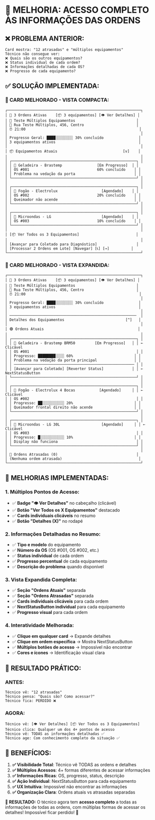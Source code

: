 # 🎯 **MELHORIA: ACESSO COMPLETO ÀS INFORMAÇÕES DAS ORDENS**

## ❌ **PROBLEMA ANTERIOR:**

```
Card mostra: "12 atrasadas" e "múltiplos equipamentos"
Técnico não consegue ver:
❌ Quais são os outros equipamentos?
❌ Status individual de cada ordem?
❌ Informações detalhadas de cada OS?
❌ Progresso de cada equipamento?
```

## ✅ **SOLUÇÃO IMPLEMENTADA:**

### **🎨 CARD MELHORADO - VISTA COMPACTA:**

```
┌─────────────────────────────────────────────────────────────┐
│ 🔧 3 Ordens Ativas    [📦 3 equipamentos] [👁️ Ver Detalhes] │
│ 👤 Teste Múltiplos Equipamentos                            │
│ 📍 Rua Teste Múltiplos, 456, Centro                        │
│ ⏰ 21:00                                                    │
│                                                             │
│ Progresso Geral: ████░░░░░░░░ 30% concluído                │
│ 3 equipamentos ativos                                      │
│                                                             │
│ 📦 Equipamentos Atuais                              [v]    │
│                                                             │
│ ┌─────────────────────────────────────────────────────────┐ │
│ │ 🔧 Geladeira - Brastemp                [Em Progresso]  │ │
│ │ OS #001                               60% concluído    │ │
│ │ Problema na vedação da porta                           │ │
│ └─────────────────────────────────────────────────────────┘ │
│                                                             │
│ ┌─────────────────────────────────────────────────────────┐ │
│ │ 🔧 Fogão - Electrolux                    [Agendado]    │ │
│ │ OS #002                               20% concluído    │ │
│ │ Queimador não acende                                   │ │
│ └─────────────────────────────────────────────────────────┘ │
│                                                             │
│ ┌─────────────────────────────────────────────────────────┐ │
│ │ 🔧 Microondas - LG                       [Agendado]    │ │
│ │ OS #003                               10% concluído    │ │
│ └─────────────────────────────────────────────────────────┘ │
│                                                             │
│ [📦 Ver Todos os 3 Equipamentos]                          │
│                                                             │
│ [Avançar para Coletado para Diagnóstico]                  │
│ [Processar 2 Ordens em Lote] [Navegar] [📞] [→]          │
└─────────────────────────────────────────────────────────────┘
```

### **🎨 CARD MELHORADO - VISTA EXPANDIDA:**

```
┌─────────────────────────────────────────────────────────────┐
│ 🔧 3 Ordens Ativas    [📦 3 equipamentos] [👁️ Ver Detalhes] │
│ 👤 Teste Múltiplos Equipamentos                            │
│ 📍 Rua Teste Múltiplos, 456, Centro                        │
│ ⏰ 21:00                                                    │
│                                                             │
│ Progresso Geral: ████░░░░░░░░ 30% concluído                │
│ 3 equipamentos ativos                                      │
│                                                             │
│ ──────────────────────────────────────────────────────────  │
│ Detalhes dos Equipamentos                            [^]   │
│                                                             │
│ 🟢 Ordens Atuais                                           │
│                                                             │
│ ┌─────────────────────────────────────────────────────────┐ │
│ │ 🔧 Geladeira - Brastemp BRM50         [Em Progresso]   │ │ ← Clicável
│ │ OS #001                                                 │ │
│ │ Progresso: ████████░░░░ 60%                            │ │
│ │ Problema na vedação da porta principal                 │ │
│ │ ─────────────────────────────────────────────────────── │ │
│ │ [Avançar para Coletado] [Reverter Status]             │ │ ← NextStatusButton
│ └─────────────────────────────────────────────────────────┘ │
│                                                             │
│ ┌─────────────────────────────────────────────────────────┐ │
│ │ 🔧 Fogão - Electrolux 4 Bocas           [Agendado]     │ │ ← Clicável
│ │ OS #002                                                 │ │
│ │ Progresso: ██░░░░░░░░░░ 20%                            │ │
│ │ Queimador frontal direito não acende                   │ │
│ └─────────────────────────────────────────────────────────┘ │
│                                                             │
│ ┌─────────────────────────────────────────────────────────┐ │
│ │ 🔧 Microondas - LG 30L                   [Agendado]     │ │ ← Clicável
│ │ OS #003                                                 │ │
│ │ Progresso: █░░░░░░░░░░░ 10%                            │ │
│ │ Display não funciona                                    │ │
│ └─────────────────────────────────────────────────────────┘ │
│                                                             │
│ 🔴 Ordens Atrasadas (0)                                    │
│ (Nenhuma ordem atrasada)                                   │
└─────────────────────────────────────────────────────────────┘
```

## 🔧 **MELHORIAS IMPLEMENTADAS:**

### **1. Múltiplos Pontos de Acesso:**
- ✅ **Badge "👁️ Ver Detalhes"** no cabeçalho (clicável)
- ✅ **Botão "Ver Todos os X Equipamentos"** destacado
- ✅ **Cards individuais clicáveis** no resumo
- ✅ **Botão "Detalhes (X)"** no rodapé

### **2. Informações Detalhadas no Resumo:**
- ✅ **Tipo e modelo** do equipamento
- ✅ **Número da OS** (OS #001, OS #002, etc.)
- ✅ **Status individual** de cada ordem
- ✅ **Progresso percentual** de cada equipamento
- ✅ **Descrição do problema** quando disponível

### **3. Vista Expandida Completa:**
- ✅ **Seção "Ordens Atuais"** separada
- ✅ **Seção "Ordens Atrasadas"** separada
- ✅ **Cards individuais clicáveis** para cada ordem
- ✅ **NextStatusButton individual** para cada equipamento
- ✅ **Progresso visual** para cada ordem

### **4. Interatividade Melhorada:**
- ✅ **Clique em qualquer card** → Expande detalhes
- ✅ **Clique em ordem específica** → Mostra NextStatusButton
- ✅ **Múltiplos botões de acesso** → Impossível não encontrar
- ✅ **Cores e ícones** → Identificação visual clara

## 🎯 **RESULTADO PRÁTICO:**

### **ANTES:**
```
Técnico vê: "12 atrasadas" 
Técnico pensa: "Quais são? Como acessar?"
Técnico fica: PERDIDO ❌
```

### **AGORA:**
```
Técnico vê: [👁️ Ver Detalhes] [📦 Ver Todos os 3 Equipamentos]
Técnico clica: Qualquer um dos 4+ pontos de acesso
Técnico vê: TODAS as informações detalhadas ✅
Técnico age: Com conhecimento completo da situação ✅
```

## 🚀 **BENEFÍCIOS:**

1. **✅ Visibilidade Total**: Técnico vê TODAS as ordens e detalhes
2. **✅ Múltiplos Acessos**: 4+ formas diferentes de acessar informações
3. **✅ Informações Ricas**: OS, progresso, status, descrição
4. **✅ Ação Individual**: NextStatusButton para cada equipamento
5. **✅ UX Intuitiva**: Impossível não encontrar as informações
6. **✅ Organização Clara**: Ordens atuais vs atrasadas separadas

**🎉 RESULTADO:** O técnico agora tem **acesso completo** a todas as informações de todas as ordens, com múltiplas formas de acessar os detalhes! Impossível ficar perdido! 🎯
